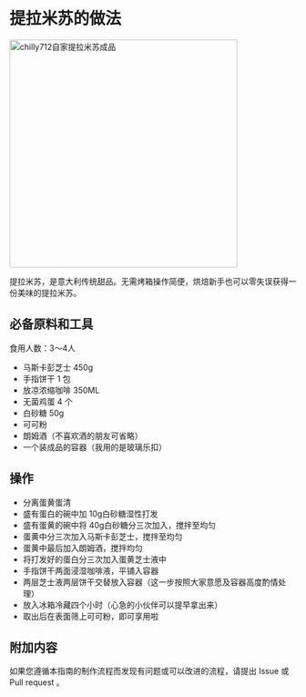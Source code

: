 # 提拉米苏的做法

<img src="./提拉米苏成品.jpg" width="400" alt="chilly712自家提拉米苏成品">

提拉米苏，是意大利传统甜品。无需烤箱操作简便，烘焙新手也可以零失误获得一份美味的提拉米苏。

## 必备原料和工具

食用人数：3～4人

- 马斯卡彭芝士 450g
- 手指饼干 1 包
- 放凉浓缩咖啡 350ML
- 无菌鸡蛋 4 个
- 白砂糖 50g
- 可可粉
- 朗姆酒（不喜欢酒的朋友可省略）
- 一个装成品的容器（我用的是玻璃乐扣）

## 操作

- 分离蛋黄蛋清
- 盛有蛋白的碗中加 10g白砂糖湿性打发
- 盛有蛋黄的碗中将 40g白砂糖分三次加入，搅拌至均匀
- 蛋黄中分三次加入马斯卡彭芝士，搅拌至均匀
- 蛋黄中最后加入朗姆酒，搅拌均匀
- 将打发好的蛋白分三次加入蛋黄芝士液中
- 手指饼干两面浸湿咖啡液，平铺入容器
- 两层芝士液两层饼干交替放入容器（这一步按照大家意愿及容器高度酌情处理）
- 放入冰箱冷藏四个小时（心急的小伙伴可以提早拿出来）
- 取出后在表面筛上可可粉，即可享用啦

## 附加内容

如果您遵循本指南的制作流程而发现有问题或可以改进的流程，请提出 Issue 或 Pull request 。
